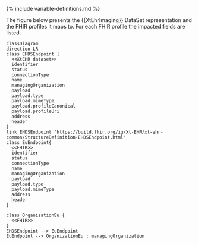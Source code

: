 {% include variable-definitions.md %}

The figure below presents the {{XtEhrImaging}} DataSet representation and the FHIR profiles it maps to. For each FHIR profile the impacted fields are listed.

```mermaid
classDiagram
direction LR
class EHDSEndpoint {
  <<XtEHR dataset>>
  identifier
  status
  connectionType
  name
  managingOrganization
  payload
  payload.type
  payload.mimeType
  payload.profileCanonical
  payload.profileUri
  address
  header
}
link EHDSEndpoint "https://build.fhir.org/ig/Xt-EHR/xt-ehr-common/StructureDefinition-EHDSEndpoint.html"
class EuEndpoint{
  <<FHIR>>
  identifier
  status
  connectionType
  name
  managingOrganization
  payload
  payload.type
  payload.mimeType
  address
  header
}

class OrganizationEu {
  <<FHIR>>
}
EHDSEndpoint --> EuEndpoint
EuEndpoint --> OrganizationEu : managingOrganization
```

